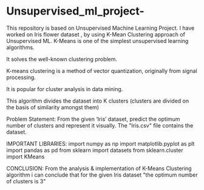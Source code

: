 # Unsupervised_ml_project-
This repository is based on Unsupervised Machine Learning Project.
I have worked on Iris flower dataset , by using K-Mean Clustering approach of Unsupervised ML.
K-Means is one of the simplest unsupervised learning algorithms.

It solves the well-known clustering problem.

K-means clustering is a method of vector quantization, originally from signal processing.

It is popular for cluster analysis in data mining.

This algorithm divides the dataset into K clusters (clusters are divided on the basis of similarity amongst them)

Problem Statement: From the given ‘Iris’ dataset, predict the optimum number of clusters and represent it visually. The "Iris.csv" file contains the dataset.

IMPORTANT LIBRARIES: import numpy as np import matplotlib.pyplot as plt import pandas as pd from sklearn import datasets from sklearn.cluster import KMeans

CONCLUSION: From the analysis & implementation of K-Means Clustering algorithm i can conclude that for the given Iris dataset "the optimum number of clusters is 3"
